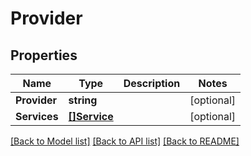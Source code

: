 # Provider

## Properties
Name | Type | Description | Notes
------------ | ------------- | ------------- | -------------
**Provider** | **string** |  | [optional] 
**Services** | [**[]Service**](Service.md) |  | [optional] 

[[Back to Model list]](../README.md#documentation-for-models) [[Back to API list]](../README.md#documentation-for-api-endpoints) [[Back to README]](../README.md)


